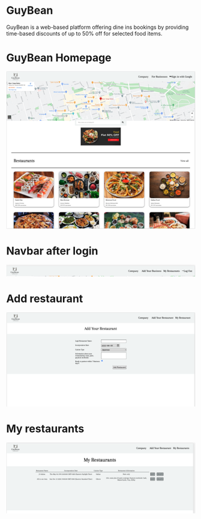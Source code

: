 # GuyBean

GuyBean is a web-based platform offering dine ins bookings by providing time-based discounts of up to 50% off for selected food items.

# GuyBean Homepage
![Homepage image](public/images/homepage.png)

# Navbar after login
![Navbar after login](public/images/navbar-login.png)

# Add restaurant
![Add restaurant](public/images/addRestaurant.png)

# My restaurants
![My Restaurant](public/images/myRestaurants.png)